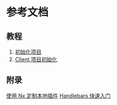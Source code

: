 # 参考文档

## 教程

1. [初始化项目](01.初始化项目.md)
2. [Client 项目初始化](02.client项目初始化.md)

## 附录

[使用 Nx 定制本地插件](使用Nx定制本地插件.md)
[Handlebars 快速入门](handlebars快速入门.md)
